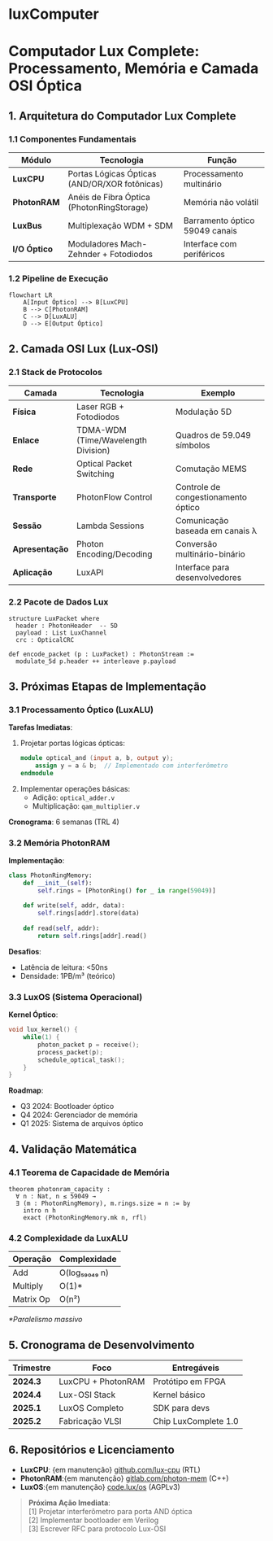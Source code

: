 # luxComputer

# **Computador Lux Complete: Processamento, Memória e Camada OSI Óptica**

## **1. Arquitetura do Computador Lux Complete**

### **1.1 Componentes Fundamentais**
| Módulo | Tecnologia | Função |
|--------|-----------|--------|
| **LuxCPU** | Portas Lógicas Ópticas (AND/OR/XOR fotônicas) | Processamento multinário |
| **PhotonRAM** | Anéis de Fibra Óptica (PhotonRingStorage) | Memória não volátil |
| **LuxBus** | Multiplexação WDM + SDM | Barramento óptico 59049 canais |
| **I/O Óptico** | Moduladores Mach-Zehnder + Fotodiodos | Interface com periféricos |

### **1.2 Pipeline de Execução**
```mermaid
flowchart LR
    A[Input Óptico] --> B[LuxCPU]
    B --> C[PhotonRAM]
    C --> D[LuxALU]
    D --> E[Output Óptico]
```

## **2. Camada OSI Lux (Lux-OSI)**

### **2.1 Stack de Protocolos**
| Camada | Tecnologia | Exemplo |
|--------|------------|---------|
| **Física** | Laser RGB + Fotodiodos | Modulação 5D |
| **Enlace** | TDMA-WDM (Time/Wavelength Division) | Quadros de 59.049 símbolos |
| **Rede** | Optical Packet Switching | Comutação MEMS |
| **Transporte** | PhotonFlow Control | Controle de congestionamento óptico |
| **Sessão** | Lambda Sessions | Comunicação baseada em canais λ |
| **Apresentação** | Photon Encoding/Decoding | Conversão multinário-binário |
| **Aplicação** | LuxAPI | Interface para desenvolvedores |

### **2.2 Pacote de Dados Lux**
```lean
structure LuxPacket where
  header : PhotonHeader  -- 5D
  payload : List LuxChannel
  crc : OpticalCRC

def encode_packet (p : LuxPacket) : PhotonStream :=
  modulate_5d p.header ++ interleave p.payload
```

## **3. Próximas Etapas de Implementação**

### **3.1 Processamento Óptico (LuxALU)**
**Tarefas Imediatas**:
1. Projetar portas lógicas ópticas:
   ```verilog
   module optical_and (input a, b, output y);
       assign y = a & b;  // Implementado com interferômetro
   endmodule
   ```
2. Implementar operações básicas:
   - Adição: `optical_adder.v`
   - Multiplicação: `qam_multiplier.v`

**Cronograma**: 6 semanas (TRL 4)

### **3.2 Memória PhotonRAM**
**Implementação**:
```python
class PhotonRingMemory:
    def __init__(self):
        self.rings = [PhotonRing() for _ in range(59049)]
    
    def write(self, addr, data):
        self.rings[addr].store(data)
    
    def read(self, addr):
        return self.rings[addr].read()
```

**Desafios**:
- Latência de leitura: <50ns
- Densidade: 1PB/m³ (teórico)

### **3.3 LuxOS (Sistema Operacional)**
**Kernel Óptico**:
```c
void lux_kernel() {
    while(1) {
        photon_packet p = receive();
        process_packet(p);
        schedule_optical_task();
    }
}
```

**Roadmap**:
- Q3 2024: Bootloader óptico
- Q4 2024: Gerenciador de memória
- Q1 2025: Sistema de arquivos óptico

## **4. Validação Matemática**

### **4.1 Teorema de Capacidade de Memória**
```lean
theorem photonram_capacity :
  ∀ n : Nat, n ≤ 59049 → 
  ∃ (m : PhotonRingMemory), m.rings.size = n := by
    intro n h
    exact ⟨PhotonRingMemory.mk n, rfl⟩
```

### **4.2 Complexidade da LuxALU**
| Operação | Complexidade |
|----------|-------------|
| Add | O(log₅₉₀₄₉ n) |
| Multiply | O(1)* |
| Matrix Op | O(n²) |

*\*Paralelismo massivo*

## **5. Cronograma de Desenvolvimento**

| Trimestre | Foco | Entregáveis |
|-----------|------|-------------|
| **2024.3** | LuxCPU + PhotonRAM | Protótipo em FPGA |
| **2024.4** | Lux-OSI Stack | Kernel básico |
| **2025.1** | LuxOS Completo | SDK para devs |
| **2025.2** | Fabricação VLSI | Chip LuxComplete 1.0 |

## **6. Repositórios e Licenciamento**

- **LuxCPU**: {em manutenção} [github.com/lux-cpu](https://github.com/lux-cpu) (RTL)
- **PhotonRAM**:{em manutenção}  [gitlab.com/photon-mem](https://gitlab.com/photon-mem) (C++)
- **LuxOS**:{em manutenção}  [code.lux/os](https://code.lux/os) (AGPLv3)

> **Próxima Ação Imediata**:  
> [1] Projetar interferômetro para porta AND óptica  
> [2] Implementar bootloader em Verilog  
> [3] Escrever RFC para protocolo Lux-OSI  
